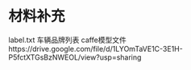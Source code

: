 # 材料补充
label.txt 车辆品牌列表
caffe模型文件https://drive.google.com/file/d/1LYOmTaVE1C-3E1H-P5fctXTGsBzNWEOL/view?usp=sharing
